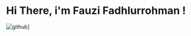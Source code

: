 # Hi There, i'm Fauzi Fadhlurrohman !

![github](https://img.shields.io/badge/Linkedin-000000?style=for-the-badge&logo=Linkedin&logoColor=white)]

